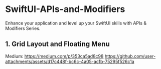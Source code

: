 # SwiftUI-APIs-and-Modifiers
Enhance your application and level up your SwiftUI skills with APIs &amp; Modifiers Series.

## 1. Grid Layout and Floating Menu

Medium: https://medium.com/p/353ca5ad8c98
https://github.com/user-attachments/assets/d17c448f-bc6c-4a05-ac1b-75295f526c1a

